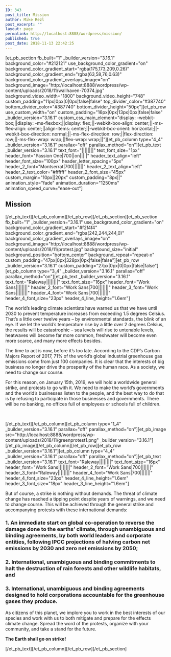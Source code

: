 ```yaml
---
ID: 343
post_title: Mission
author: Mike Rezl
post_excerpt: ""
layout: page
permalink: http://localhost:8888/wordpress/mission/
published: true
post_date: 2018-11-13 22:42:25
---
```

[et_pb_section fb_built="1" _builder_version="3.16.1" background_color="#212121" use_background_color_gradient="on" background_color_gradient_start="rgba(175,173,209,0.26)" background_color_gradient_end="rgba(63,58,76,0.63)" background_color_gradient_overlays_image="on" background_image="http://localhost:8888/wordpress/wp-content/uploads/2018/11/wallhaven-70374.jpg" background_video_width="1800" background_video_height="748" custom_padding="11px|0px|0|0px|false|false" top_divider_color="#387740" bottom_divider_color="#387740" bottom_divider_height="50px"][et_pb_row use_custom_width="on" custom_padding="16px|0px|13px|0px|false|false" _builder_version="3.16.1" custom_css_main_element="display: -webkit-box;||display: -ms-flexbox;||display: flex;||-webkit-box-align: center;||-ms-flex-align: center;||align-items: center;||-webkit-box-orient: horizontal;||-webkit-box-direction: normal;||-ms-flex-direction: row;||flex-direction: row;||-ms-flex-wrap: wrap;||flex-wrap: wrap;||"][et_pb_column type="4_4" _builder_version="3.16.1" parallax="off" parallax_method="on"][et_pb_text _builder_version="3.16.1" text_font="||||||||" text_font_size="1px" header_font="Passion One|700||on|||||" header_text_align="left" header_font_size="100px" header_letter_spacing="5px" header_2_font="Montserrat|700|||||||" header_2_text_align="left" header_2_text_color="#ffffff" header_2_font_size="45px" custom_margin="10px||20px" custom_padding="8px||" animation_style="fade" animation_duration="1250ms" animation_speed_curve="ease-out"]
<h2>Mission</h2>
[/et_pb_text][/et_pb_column][/et_pb_row][/et_pb_section][et_pb_section fb_built="1" _builder_version="3.16.1" use_background_color_gradient="on" background_color_gradient_start="#f2f4f4" background_color_gradient_end="rgba(242,244,244,0)" background_color_gradient_overlays_image="on" background_image="http://localhost:8888/wordpress/wp-content/uploads/2018/11/protest.jpg" background_size="initial" background_position="bottom_center" background_repeat="repeat-x" custom_padding="47px|0px|328px|0px|false|false"][et_pb_row _builder_version="3.16.1" custom_padding="27px|0px|0|0px|false|false"][et_pb_column type="3_4" _builder_version="3.16.1" parallax="off" parallax_method="on"][et_pb_text _builder_version="3.16.1" text_font="Raleway||||||||" text_font_size="16px" header_font="Work Sans||||||||" header_2_font="Work Sans|700|||||||" header_3_font="Work Sans||||||||" header_4_font="Work Sans|700|||||||" header_4_font_size="23px" header_4_line_height="1.6em"]

The world’s leading climate scientists have warned us that we have until 2030 to prevent temperature increases from exceeding 1.5 degrees Celsius. That’s a little over twelve years – by environmental standards, the blink of an eye. If we let the world’s temperature rise by a little over 2 degrees Celsius, the results will be catastrophic – sea levels will rise to untenable levels, heatwaves will become far more common, freshwater will become even more scarce, and many more effects besides.

The time to act is now, before it’s too late. According to the CDP’s Carbon Majors Report of 2017, 71% of the world’s global industrial greenhouse gas emissions come from just 100 companies. It is clear that the interests of big business no longer drive the prosperity of the human race. As a society, we need to change our course.

For this reason, on January 15th, 2019, we will hold a worldwide general strike, and protests to go with it. We need to make the world’s governments and the world’s businesses listen to the people, and the best way to do that is by refusing to participate in those businesses and governments. There will be no banking, no offices full of employees or schools full of children.

&nbsp;

[/et_pb_text][/et_pb_column][et_pb_column type="1_4" _builder_version="3.16.1" parallax="off" parallax_method="on"][et_pb_image src="http://localhost:8888/wordpress/wp-content/uploads/2018/11/greenprotest1.png" _builder_version="3.16.1"][/et_pb_image][/et_pb_column][/et_pb_row][et_pb_row _builder_version="3.16.1"][et_pb_column type="4_4" _builder_version="3.16.1" parallax="off" parallax_method="on"][et_pb_text _builder_version="3.16.1" text_font="Raleway||||||||" text_font_size="16px" header_font="Work Sans||||||||" header_2_font="Work Sans|700|||||||" header_3_font="Raleway||||||||" header_4_font="Work Sans|700|||||||" header_4_font_size="23px" header_4_line_height="1.6em" header_3_font_size="18px" header_3_line_height="1.6em"]

But of course, a strike is nothing without demands. The threat of climate change has reached a tipping point despite years of warnings, and we need to change course. This will be achieved through the general strike and accompanying protests with these international demands:
<h3>1. An immediate start on global co-operation to reverse the damage done to the earths’ climate, through unambiguous and binding agreements, by both world leaders and corporate entities, following IPCC projections of halving carbon net emissions by 2030 and zero net emissions by 2050;</h3>
<h3>2. International, unambiguous and binding commitments to halt the destruction of rain forests and other wildlife habitats, and</h3>
<h3>3. International, unambiguous and binding agreements designed to hold corporations accountable for the greenhouse gases they produce.</h3>
As citizens of this planet, we implore you to work in the best interests of our species and work with us to both mitigate and prepare for the effects climate change. Spread the word of the protests, organize with your community, and take a stand for the future.

<strong>The Earth shall go on strike!</strong>

[/et_pb_text][/et_pb_column][/et_pb_row][/et_pb_section]